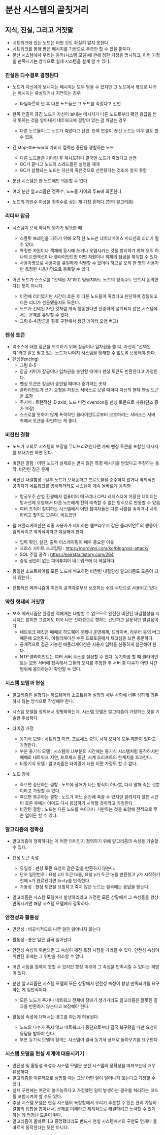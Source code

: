 # 분산 시스템의 골칫거리

## 지식, 진실, 그리고 거짓말

- 네트워크에 있는 노드는 어떤 것도 확실히 알지 못한다.
- 네트워크를 통해 받은 메시지를 기반으로 추측만 할 수 있을 뿐이다.
- 분산 시스템에서 우리는 동작(시스템 모델)에 관해 정한 가정을 명시하고, 이런 가정을 만족시키는 방식으로 실제 시스템을 설계 할 수 있다.

### 진실은 다수결로 결정된다

- 노드가 자신에게 보내지는 메시지는 모두 받을 수 있지만 그 노드에서 밖으로 나가는 메시지는 유실되거나 지연되는 경우
  - 타임아웃이 난 후 다른 노드들은 그 노드를 죽었다고 선언

- 한쪽 연결이 끊긴 노드가 자신이 보내는 메시지가 다른 노드로부터 확인 응답을 받지 못하는 것을 알아내서 네트워크에 결함이 있는 걸 깨달는 경우
  - 다른 노드들이 그 노드가 죽었다고 선언, 한쪽 연결이 끊긴 노드는 아무 일도 할 수 없음

- 긴 stop-the-world 가비지 컬렉션 중단을 경함하는 노드
  - 다른 노드들은 기다린 후 재시도하다 결국엔 노드가 죽었다고 선언
  - GC가 끝나고 노드의 스레드들은 실행을 재개
  - GC가 실행되는 노드는 자신이 죽은것으로 선언됐다는 것조차 알지 못함

- 분산 시스템은 한 노드에만 의존할 수 없다.
- 여러 분산 알고리즘은 정족수, 노드들 사이의 투표에 의존한다.
- 노드의 과반수 이상을 정족수로 삼는 게 가장 흔하다.(합의 알고리즘)
  
### 리더와 잠금

- 시스템이 오직 하나의 뭔가가 필요한 때
  - 스플릿 브레인을 피하기 위해 오직 한 노드만 데이터베이스 파티션의 리더가 될 수 있다.
  - 특정한 자원이나 객체에 동시에 쓰거나 오염시키는 것을 방지하기 위해 오직 하나의 트랜잭션이나 클라이언트만 어떤 자원이나 객체의 잠금을 획득할 수 있다.
  - 사용자명으로 사용자를 유일하게 식별할 수 있어야 하므로 오직 한 명의 사용자만 특정한 사용자명으로 등록할 수 있다.

-  어떤 노드가 스스로를 "선택된 자"라고 믿을지라도 노드의 정족수도 반드시 동의한다는 뜻이 아니다.
   - 이전에 리더였지만 시간이 흐른 후 다른 노드들이 죽었다고 판단하여 강등되고 다른 리더가 선출됐을지도 모른다.
   - 노드가 선택된 자인 것처럼 계속 행동한다면 신중하게 설계되지 않은 시스템에서는 문제를 유발할 수 있다.
   - 그림 8-4(잠금을 잘못 구현해서 생긴 데이터 오염 버그)

### 펜싱 토큰

- 리소스에 대한 접근을 보호하기 위해 잠금이나 임차권을 쓸 떄, 자신이 "선택된 자"라고 잘못 믿고 있는 노드가 나머지 시스템을 방해할 수 없도록 보장해야 한다.
- 펜싱(fencing)
  - 그림 8-5
  - 잠금 서버가 잠금이나 임차권을 승인할 때마다 펜싱 토큰도 반환한다고 가정한다.
  - 펜싱 토큰은 잠금이 승인될 때마다 증가하는 숫자
  - 클라이언트가 쓰기 요청을 저장소 서비스로 보낼 때마다 자신의 현재 펜싱 토큰을 포함
  - 주키퍼 : 트랜잭션 ID zxid, 노드 버전 cversion을 펜싱 토큰으로 사용(단조 증가 보장)
  - 스스로를 뜻하지 않게 폭력적인 클라이언트로부터 보호하려는 서비스는 서버 측에서 토큰을 확인하는 게 좋다.

### 비잔틴 결함

- 노드가 고의로 시스템의 보장을 무너뜨리려한다면 가짜 펜싱 토큰을 포함한 메시지를 보내기만 하면 된다.
- 비잔틴 결함 : 어떤 노드가 실제로는 받지 않은 특정 메시지를 받았다고 주장하는 동작, 비잔틴 장군 문제
- 비잔틴 내결함성 : 일부 노드가 오작동하고 프로토콜을 준수하지 않거나 악의적인 공격자가 네트워크를 방해하더라도 시스템이 계속 올바르게 동작함
  - 항공우주 산업 환경에서 컴퓨터의 메모리나 CPU 레지스터에 저장된 데이터는 방사선에 오염돼서 다른 노드에게 전혀 예측할 수 없는 방식으로 반응할 수 있음
  - 여러 조직이 참여하는 시스템에서 어떤 참여자들은 다른 사람을 속이거나 사취하려고 할지도 모른다. 비트코인

- 웹 애플리케이션은 최종 사용자가 제어하는 웹브라우저 같은 클라이언트의 행동이 임의적이고 악의적이라고 예상해야 한다.
  - 입력 확인, 살균, 출력 이스케이핑이 매우 중요한 이유
  - 크로스 사이트 스크립팅 : https://nordvpn.com/ko/blog/xss-attack/
  - SQL 주입 공격 : https://noirstar.tistory.com/264
  - 중앙 권한이 없는 피어투피어 네트워크에 더 적절하다.

- 동일한 소프트웨어를 모든 노드에 배포하면 비잔틴 내결함성 알고리즘도 도움이 되지 않는다.
- 전통적인 메커니즘이 여전히 공격자로부터 보호하는 수요 수단으로 사용되고 있다.

### 약한 형태의 거짓말

- 보호 메커니즘은 완강한 적에게는 대항할 수 없으므로 완전한 비잔틴 내결함성을 지니지는 않지만 그럼에도 더욱 나은 신뢰성으로 향하는 간단하고 실용적인 발걸음이다. 
  - 네트워크 패킷은 때때로 하드웨어 문제나 운영체제, 드라이버, 라우터 등의 버그 때문에 오염된다. 어플리케이션 수준 프로토콜에서 체크섬을 쓰면 충분하다.
  - 공개적으로 접근 가능한 애플리케이션은 사용자 입력을 신중하게 살균해야 한다. 
  - NTP 클라이언트는 여러 서버 주소를 설정할 수 있다. 동기화를 할 때 클라이언트는 모든 서버에 접속해서 그들의 오차를 추정한 후 서버 중 다수가 어떤 시간 범위에 동의하는지 확인할 수 있다.

### 시스템 모델과 현실

- 알고리즘은 실행되는 하드웨어와 소프트웨어 설정의 세부 사항에 너무 심하게 의존하지 않는 방식으로 작성해야 한다.
- 시스템 모델을 정의해서 정형화하는데, 시스템 모델은 알고리즘이 가정하는 것을 기술한 추상화다.
- 타이밍 가정
  - 동기식 모델 : 네트워크 지연, 프로세스 중단, 시계 오차에 모두 제한이 있다고 가정한다.
  - 부분 동기식 모델 : 시스템이 대부분의 시간에는 동기식 시스템처럼 동작하지만 때때로 네트워크 지연, 프로세스 중단, 시계 드리프트의 한계치를 초과한다.
  - 비동기식 모델 : 알고리즘은 타이밍에 대한 어떤 가정도 할 수 없다.

- 노드 장애
  - 죽으면 중단하는 결함 : 노드에 장애가 나는 방식이 하나뿐, 다시 말해 죽는 것뿐이라고 가정할 수 있다.
  - 죽으면 복구하는 결함 : 노드가 어느 순간에 죽을 수 있지만 알려지지 않은 시간이 흐른 후에는 아마도 다시 응답하기 시작할 것이라고 가정한다.
  - 비잔틴 결함 : 노드는 다른 노드를 속이거나 기만하는 것을 포함해 전적으로 무슨 일이든 할 수 있다.

### 알고리즘의 정확성

- 알고리즘이 정확하다는 게 어떤 의미인지 정의하기 위해 알고리즘의 속성을 기술할 수 있다.
- 펜싱 토큰 속성
  - 유일성 : 펜싱 토큰 요청이 같은 값을 반환하지 않는다.
  - 단조 일련번호 : 요청 x가 토큰 tx를, 요청 y가 토큰 ty를 반환했고 y가 시작하기 전에 x가 완료됐다면 tx&lt;ty를 만족한다.
  - 가용성 : 펜싱 토큰을 요청하고 죽지 않은 노드는 결국에는 응답을 받는다.

- 알고리즘은 시스템 모델에서 발생하리라고 가정한 모든 상황에서 그 속성들을 항상 만족시키면 해당 시스템 모델에서 정확하다.

### 안전성과 활동성

- 안전성 : 비공식적으로 나쁜 일은 일어나지 않는다
- 활동성 : 좋은 일은 결국 일어난다
- 안전성 속성이 위반되면 그 속성이 깨진 특정 시점을 가리킬 수 있다. 안전성 속성이 위반된 후에는 그 위반을 취소할 수 없다.
- 어떤 시점을 정하지 못할 수 있지만 항상 미래에 그 속성을 만족시킬 수 있다는 희망이 있다.
- 분산 알고리즘은 시스템 모델의 모든 상황에서 안전성 속성이 항상 만족되기를 요구하는 게 일반적이다.
  - 모든 노드가 죽거나 네트워크 전체에 장애가 생기거라도 알고리즘은 잘못된 결과를 반환하지 않는다고 보장해야 한다.

- 활동성 속성에 대해서는 경고를 하는게 허용된다.
  - 노드의 다수가 죽지 않고 네트워크가 중단으로부터 결국 복구됐을 때만 요청이 응답을 받아야 한다.
  - 부분 동기식 모델의 정의는 시스템이 결국 동기식 상태로 돌아오기를 요구한다.

### 시스템 모델을 현실 세계에 대응시키기

- 안전성 및 활동성 속성과 시스템 모델은 분산 시스템의 정확성을 따져보는데 매우 유용하다.
- 알고리즘을 이론적으로 설명할 때는 그냥 어떤 일이 일어나지 않는다고 가정할 수 있다.
- 실제 구현에는 여전히 불가능하다고 가정했던 일이 발생하는 경우를 처리하는 코드를 포함시켜야 할 수도 있다.
- 추상 시스템 모델은 현실 시스템의 복잡함에서 우리가 추론할 수 있는 관리 가능하 결함의 집합을 뽑아내서, 문제를 이해하고 체계적으로 해결하려고 노력할 수 있게 하는 데 엄청난 도움이 된다.
- 알고리즘이 올바르다고 증명됐더라도 반드시 현실 시스템에서의 구현도 언제나 올바르게 동작한다는 뜻은 아니다.